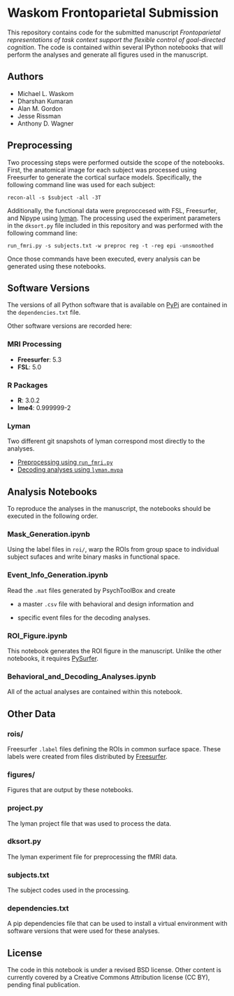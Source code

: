 Waskom Frontoparietal Submission
================================

This repository contains code for the submitted manuscript *Frontoparietal
representations of task context support the flexible control of goal-directed
cognition*. The code is contained within several IPython notebooks that will
perform the analyses and generate all figures used in the manuscript.

Authors
-------

- Michael L. Waskom
- Dharshan Kumaran
- Alan M. Gordon
- Jesse Rissman
- Anthony D. Wagner

Preprocessing
-------------

Two processing steps were performed outside the scope of the notebooks. First,
the anatomical image for each subject was processed using Freesurfer to
generate the cortical surface models. Specifically, the following command line
was used for each subject:

    recon-all -s $subject -all -3T

Additionally, the functional data were preproccesed with FSL, Freesurfer, and
Nipype using [lyman](http://stanford.edu/~mwaskom/software/lyman). The
processing used the experiment parameters in the `dksort.py` file included in
this repository and was performed with the following command line:

    run_fmri.py -s subjects.txt -w preproc reg -t -reg epi -unsmoothed

Once those commands have been executed, every analysis can be generated using
these notebooks.

Software Versions
-----------------

The versions of all Python software that is available on
[PyPi](http://pypi.python.org/) are contained in the `dependencies.txt` file. 

Other software versions are recorded here:

### MRI Processing

- **Freesurfer**: 5.3
- **FSL**: 5.0

### R Packages

- **R**: 3.0.2
- **lme4**: 0.999999-2

### Lyman

Two different git snapshots of lyman correspond most directly to the analyses.

- [Preprocessing using `run_fmri.py`](https://github.com/mwaskom/lyman/tree/d1c4604bbc7973550175a7eaf1885ebb45774082)
- [Decoding analyses using `lyman.mvpa`](https://github.com/mwaskom/lyman/tree/983c721824d31859383c3b5c5b64569af2f8130e)


Analysis Notebooks
------------------

To reproduce the analyses in the manuscript, the notebooks should be executed
in the following order.

### Mask_Generation.ipynb

Using the label files in `roi/`, warp the ROIs from group space to individual
subject sufaces and write binary masks in functional space.

### Event_Info_Generation.ipynb

Read the `.mat` files generated by PsychToolBox and create

- a master `.csv` file with behavioral and design information and

- specific event files for the decoding analyses.

### ROI_Figure.ipynb

This notebook generates the ROI figure in the manuscript. Unlike the other
notebooks, it requires [PySurfer](http://pysurfer.github.io).

### Behavioral_and_Decoding_Analyses.ipynb

All of the actual analyses are contained within this notebook.

Other Data
----------

### rois/

Freesurfer `.label` files defining the ROIs in common surface space. These
labels were created from files distributed by
[Freesurfer](http://ftp.nmr.mgh.harvard.edu/fswiki/CorticalParcellation_Yeo2011).

### figures/

Figures that are output by these notebooks.

### project.py

The lyman project file that was used to process the data.

### dksort.py

The lyman experiment file for preprocessing the fMRI data.

### subjects.txt

The subject codes used in the processing.

### dependencies.txt

A pip dependencies file that can be used to install a virtual environment with
software versions that were used for these analyses.

License 
-------

The code in this notebook is under a revised BSD license. Other content is
currently covered by a Creative Commons Attribution license (CC BY), pending
final publication.
